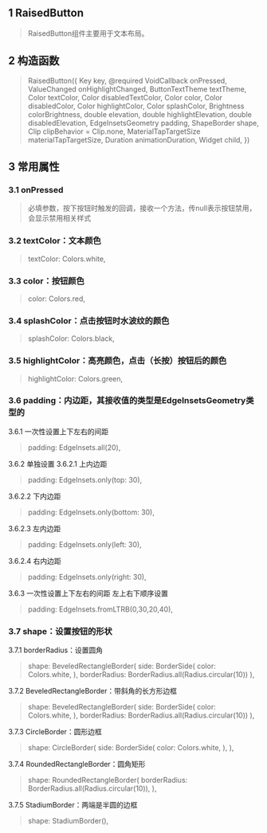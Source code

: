 ## **1 RaisedButton**
> RaisedButton组件主要用于文本布局。 

## **2 构造函数** 
> RaisedButton({
>     Key key,
>     @required VoidCallback onPressed,
>     ValueChanged<bool> onHighlightChanged,
>     ButtonTextTheme textTheme,
>     Color textColor,
>     Color disabledTextColor,
>     Color color,
>     Color disabledColor,
>     Color highlightColor,
>     Color splashColor,
>     Brightness colorBrightness,
>     double elevation,
>     double highlightElevation,
>     double disabledElevation,
>     EdgeInsetsGeometry padding,
>     ShapeBorder shape,
>     Clip clipBehavior = Clip.none,
>     MaterialTapTargetSize materialTapTargetSize,
>     Duration animationDuration,
>     Widget child,
> })

## **3 常用属性** 
### **3.1 onPressed**
> 必填参数，按下按钮时触发的回调，接收一个方法，传null表示按钮禁用，会显示禁用相关样式

### **3.2 textColor：文本颜色**
> textColor: Colors.white,

### **3.3 color：按钮颜色**
> color: Colors.red,

### **3.4 splashColor：点击按钮时水波纹的颜色**
> splashColor: Colors.black,

### **3.5 highlightColor：高亮颜色，点击（长按）按钮后的颜色**
> highlightColor: Colors.green,

### **3.6 padding：内边距，其接收值的类型是EdgeInsetsGeometry类型的**

3.6.1 一次性设置上下左右的间距
> padding: EdgeInsets.all(20),

3.6.2 单独设置
3.6.2.1 上内边距  
> padding: EdgeInsets.only(top: 30),    

3.6.2.2 下内边距  
> padding: EdgeInsets.only(bottom: 30), 

3.6.2.3 左内边距  
> padding: EdgeInsets.only(left: 30),  

3.6.2.4 右内边距  
> padding: EdgeInsets.only(right: 30), 

3.6.3 一次性设置上下左右的间距 左上右下顺序设置
> padding: EdgeInsets.fromLTRB(0,30,20,40),

### **3.7 shape：设置按钮的形状**

3.7.1 borderRadius：设置圆角
> shape: BeveledRectangleBorder(
>     side: BorderSide(
>         color: Colors.white,
>     ),
>     borderRadius: BorderRadius.all(Radius.circular(10))
> ),

3.7.2 BeveledRectangleBorder：带斜角的长方形边框
> shape: BeveledRectangleBorder(
>     side: BorderSide(
>         color: Colors.white,
>     ),
>     borderRadius: BorderRadius.all(Radius.circular(10))
> ),

3.7.3 CircleBorder：圆形边框
> shape: CircleBorder(
>     side: BorderSide(
>         color: Colors.white,
>     ),
> ),

3.7.4 RoundedRectangleBorder：圆角矩形
> shape: RoundedRectangleBorder(
>     borderRadius: BorderRadius.all(Radius.circular(10)),
> ),

3.7.5 StadiumBorder：两端是半圆的边框
> shape: StadiumBorder(),

